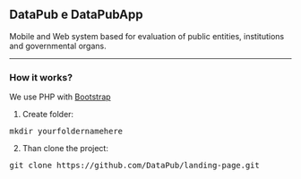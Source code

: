 <h2>DataPub e DataPubApp</h2>

Mobile and Web system based for evaluation of public entities, institutions and governmental organs.

<hr />
<h3>How it works?</h3>
We use PHP with <a href="http://getbootstrap.com/">Bootstrap</a>

1. Create folder:
<pre>mkdir yourfoldernamehere</pre>
2. Than clone the project:
<pre>git clone https://github.com/DataPub/landing-page.git</pre>


